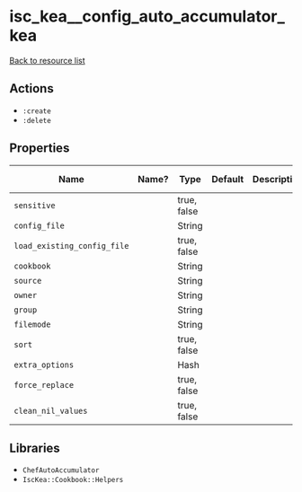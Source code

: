 # isc_kea__config_auto_accumulator_kea

[Back to resource list](../README.md#resources)

## Actions

- `:create`
- `:delete`

## Properties

| Name                        | Name? | Type        | Default | Description | Allowed Values |
| --------------------------- | ----- | ----------- | ------- | ----------- | -------------- |
| `sensitive`                 |       | true, false |         |             |                |
| `config_file`               |       | String      |         |             |                |
| `load_existing_config_file` |       | true, false |         |             |                |
| `cookbook`                  |       | String      |         |             |                |
| `source`                    |       | String      |         |             |                |
| `owner`                     |       | String      |         |             |                |
| `group`                     |       | String      |         |             |                |
| `filemode`                  |       | String      |         |             |                |
| `sort`                      |       | true, false |         |             |                |
| `extra_options`             |       | Hash        |         |             |                |
| `force_replace`             |       | true, false |         |             |                |
| `clean_nil_values`          |       | true, false |         |             |                |

## Libraries

- `ChefAutoAccumulator`
- `IscKea::Cookbook::Helpers`
